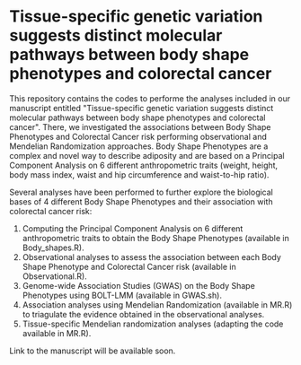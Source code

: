 # Tissue-specific genetic variation suggests distinct molecular pathways between body shape phenotypes and colorectal cancer

This repository contains the codes to performe the analyses included in our manuscript entitled "Tissue-specific genetic variation suggests distinct molecular pathways between body shape phenotypes and colorectal cancer".
There, we investigated the associations between Body Shape Phenotypes and Colorectal Cancer risk performing observational and Mendelian Randomization approaches. Body Shape Phenotypes are a complex and novel way to describe adiposity and are based on a Principal Component Analysis on 6 different anthropometric traits (weight, height, body mass index, waist and hip circumference and waist-to-hip ratio).

Several analyses have been performed to further explore the biological bases of 4 different Body Shape Phenotypes and their association with colorectal cancer risk:
  1. Computing the Principal Component Analysis on 6 different anthropometric traits to obtain the Body Shape Phenotypes (available in Body_shapes.R).
  2. Observational analyses to assess the association between each Body Shape Phenotype and Colorectal Cancer risk (available in Observational.R).
  3. Genome-wide Association Studies (GWAS) on the Body Shape Phenotypes using BOLT-LMM (available in GWAS.sh).
  4. Association analyses using Mendelian Randomization (available in MR.R) to triagulate the evidence obtained in the observational analyses.
  5. Tissue-specific Mendelian randomization analyses (adapting the code available in MR.R).

Link to the manuscript will be available soon.
